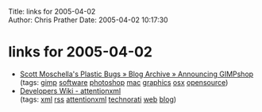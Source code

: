 Title: links for 2005-04-02  
Author: Chris Prather
Date: 2005-04-02 10:17:30

# links for 2005-04-02
<ul class="delicious">
	<li>
		<div class="delicious-link"><a href="http://plasticbugs.com/index.php?p=241">Scott Moschella's Plastic Bugs » Blog Archive » Announcing GIMPshop</a></div>
		<div class="delicious-tags">(tags: <a href="http://del.icio.us/perigrin/gimp">gimp</a> <a href="http://del.icio.us/perigrin/software">software</a> <a href="http://del.icio.us/perigrin/photoshop">photoshop</a> <a href="http://del.icio.us/perigrin/mac">mac</a> <a href="http://del.icio.us/perigrin/graphics">graphics</a> <a href="http://del.icio.us/perigrin/osx">osx</a> <a href="http://del.icio.us/perigrin/opensource">opensource</a>)</div>
	</li>
	<li>
		<div class="delicious-link"><a href="http://developers.technorati.com/wiki/attentionxml">Developers Wiki - attentionxml</a></div>
		<div class="delicious-tags">(tags: <a href="http://del.icio.us/perigrin/xml">xml</a> <a href="http://del.icio.us/perigrin/rss">rss</a> <a href="http://del.icio.us/perigrin/attentionxml">attentionxml</a> <a href="http://del.icio.us/perigrin/technorati">technorati</a> <a href="http://del.icio.us/perigrin/web">web</a> <a href="http://del.icio.us/perigrin/blog">blog</a>)</div>
	</li>
</ul>

